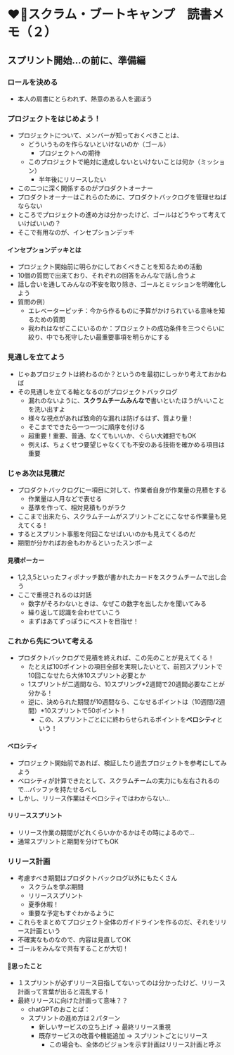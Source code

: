 # ❤️‍🔥スクラム・ブートキャンプ　読書メモ（２）

## スプリント開始…の前に、準備編

### ロールを決める

- 本人の肩書にとらわれず、熱意のある人を選ぼう

### プロジェクトをはじめよう！

- プロジェクトについて、メンバーが知っておくべきことは、
  - どういうものを作らないといけないのか（ゴール）
    - プロジェクトへの期待
  - このプロジェクトで絶対に達成しないといけないことは何か（ミッション）
    - 半年後にリリースしたい
- この二つに深く関係するのがプロダクトオーナー
- プロダクトオーナーはこれらのために、プロダクトバックログを管理せねばならない
- ところでプロジェクトの進め方は分かったけど、ゴールはどうやって考えていけばいいの？
- そこで有用なのが、インセプションデッキ

#### インセプションデッキとは

- プロジェクト開始前に明らかにしておくべきことを知るための活動
- 10個の質問で出来ており、それぞれの回答をみんなで話し合うよ
- 話し合いを通してみんなの不安を取り除き、ゴールとミッションを明確化しよう
- 質問の例）
  - エレベーターピッチ：今から作るものに予算がかけられている意味を知るための質問
  - 我われはなぜここにいるのか：プロジェクトの成功条件を三つぐらいに絞り、中でも死守したい最重要事項を明らかにする

### 見通しを立てよう

- じゃあプロジェクトは終わるのか？というのを最初にしっかり考えておかねば
- その見通しを立てる軸となるのがプロジェクトバックログ
  - 漏れのないように、**スクラムチームみんなで**書いといたほうがいいことを洗い出すよ
  - 様々な視点があれば致命的な漏れは防げるはず、質より量！
  - そこまでできたら一つ一つに順序を付ける
  - 超重要！重要、普通、なくてもいいか、ぐらい大雑把でもOK
  - 例えば、ちょくせつ要望じゃなくても不安のある技術を確かめる項目は重要

### じゃあ次は見積だ

- プロダクトバックログに一項目に対して、作業者自身が作業量の見積をする
  - 作業量は人月などで表せる
  - 基準を作って、相対見積もりがラク
- ここまで出来たら、スクラムチームがスプリントごとにこなせる作業量も見えてくる！
- するとスプリント事態を何回こなせばいいのかも見えてくるのだ
- 期間が分かればお金もわかるといったスンポーよ

#### 見積ポーカー

- 1,2,3,5といったフィボナッチ数が書かれたカードをスクラムチームで出し合う
- ここで重視されるのは対話
  - 数字がそろわないときは、なぜこの数字を出したかを聞いてみる
  - 繰り返して認識を合わせていこう
  - まずはあてずっぽうにベストを目指せ！

### これから先について考える

- プロダクトバックログで見積を終えれば、この先のことが見えてくる！
  - たとえば100ポイントの項目全部を実現したいとて、前回スプリントで10回こなせたら大体10スプリント必要とか
  - 1スプリントが二週間なら、10スプリング*2週間で20週間必要なことが分かる！
  - 逆に、決められた期間が10週間なら、こなせるポイントは（10週間/2週間）*10スプリントで50ポイント！
    - この、スプリントごとにに終わらせられるポイントを**ベロシティ**という！

#### ベロシティ

- プロジェクト開始前であれば、検証したり過去プロジェクトを参考にしてみよう
- ベロシティが計算できたとして、スクラムチームの実力にも左右されるので…バッファを持たせるべし
- しかし、リリース作業はそベロシティではわからない…

#### リリーススプリント

- リリース作業の期間がどれくらいかかるかはその時によるので…
- 通常スプリントと期間を分けてもOK

### リリース計画

- 考慮すべき期間はプロダクトバックログ以外にもたくさん
  - スクラムを学ぶ期間
  - リリーススプリント
  - 夏季休暇！
  - 重要な予定もすぐわかるように
- これらをまとめてプロジェクト全体のガイドラインを作るのだ、それをリリース計画という 
- 不確実なものなので、内容は見直してOK
- ゴールをみんなで共有することが大切！

#### 🐧思ったこと

- １スプリントが必ずリリース目指してないってのは分かったけど、リリース計画って言葉が出ると混乱する！
- 最終リリースに向けた計画って意味？？
  - chatGPTのおことば：
  - スプリントの進め方は２パターン
    - 新しいサービスの立ち上げ → 最終リリース重視
    - 既存サービスの改善や機能追加 → スプリントごとにリリース
      - この場合も、全体のビジョンを示す計画はリリース計画と呼ぶ